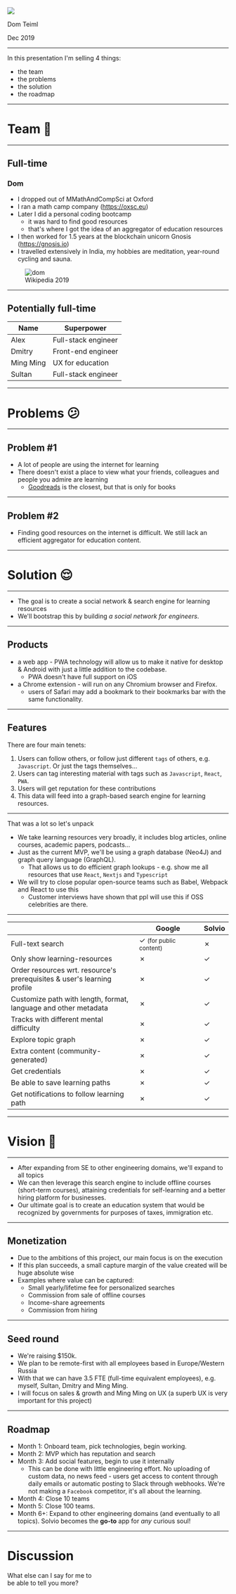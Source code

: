 <img src='assets/logo.png' class='logo'>

Dom Teiml

Dec 2019

---

In this presentation I'm selling 4 things:
- the team
- the problems
- the solution
- the roadmap

---

# Team 👫

---

## Full-time

### Dom

<div class='two-columns'>
<div>

- I dropped out of MMathAndCompSci at Oxford
- I ran a math camp company (https://oxsc.eu)
- Later I did a personal coding bootcamp
  - it was hard to find good resources
  - that's where I got the idea of an aggregator of education resources
- I then worked for 1.5 years at the blockchain unicorn Gnosis (https://gnosis.io)
- I travelled extensively in India, my hobbies are meditation, year-round cycling and sauna.

</div>
<div>
<figure>
  <img src='assets/dom.jpg' alt='dom' class='dom-image'>
  <figcaption>Wikipedia 2019</figcaption>
</figure>
</div>

---

## Potentially full-time

| Name      | Superpower          |
| --------- | ------------------- |
| Alex      | Full-stack engineer |
| Dmitry    | Front-end engineer  |
| Ming Ming | UX for education    |
| Sultan    | Full-stack engineer |

---

# Problems 😕

---

## Problem #1 

- A lot of people are using the internet for learning
- There doesn't exist a place to view what your friends, colleagues and people you admire are learning
  - [Goodreads](https://goodreads.com) is the closest, but that is only for books

---

## Problem #2

- Finding good resources on the internet is difficult. We still lack an efficient aggregator for education content.

---

# Solution 😌

---

- The goal is to create a social network & search engine for learning resources
- We'll bootstrap this by building *a social network for engineers*.

---

## Products

- a web app - PWA technology will allow us to make it native for desktop & Android with just a little addition to the codebase.
   - PWA doesn't have full support on iOS
- a Chrome extension - will run on any Chromium browser and Firefox.
  - users of Safari may add a bookmark to their bookmarks bar with the same functionality.

---

## Features

There are four main tenets:

1. Users can follow others, or follow just different `tags` of others, e.g. `Javascript`. Or just the tags themselves...
2. Users can tag interesting material with tags such as `Javascript`, `React`, `PWA`.
3. Users will get reputation for these contributions
4. This data will feed into a graph-based search engine for learning resources.

---

That was a lot so let's unpack

- We take learning resources very broadly, it includes blog articles, online courses, academic papers, podcasts...
- Just as the current MVP, we'll be using a graph database (Neo4J) and graph query language (GraphQL).
  - That allows us to do efficient graph lookups - e.g. show me all resources that use `React`, `Nextjs` and `Typescript`
- We will try to close popular open-source teams such as Babel, Webpack and React to use this
  - Customer interviews have shown that ppl will use this if OSS celebrities are there.

---

|                                                                              | Google                                      | Solvio |
| ---------------------------------------------------------------------------- | ------------------------------------------- | ------ |
| Full-text search                                                             | ✓ <small class="small-text">(for public content)</small> | ✗      |
| Only show learning-resources                                                 | ✗                                           | ✓      |
| Order resources wrt. resource's <br> prerequisites & user's learning profile | ✗                                           | ✓      |
| Customize path with length, format,<br> language and other metadata          | ✗                                           | ✓      |
| Tracks with different mental difficulty                                      | ✗                                           | ✓      |
| Explore topic graph                                                          | ✗                                           | ✓      |
| Extra content (community-generated)                                       | ✗                                           | ✓      |
| Get credentials                                                              | ✗                                           | ✓      |
| Be able to save learning paths                                               | ✗                                           | ✓      |
| Get notifications to follow learning path                                    | ✗                                           | ✓      |

---

# Vision 🚀

---

- After expanding from SE to other engineering domains, we'll expand to all topics
- We can then leverage this search engine to include offline courses (short-term courses), attaining credentials for self-learning and a better hiring platform for businesses.
- Our ultimate goal is to create an education system that would be recognized by governments for purposes of taxes, immigration etc.

---

## Monetization

- Due to the ambitions of this project, our main focus is on the execution
- If this plan succeeds, a small capture margin of the value created will be huge absolute wise
- Examples where value can be captured:
  - Small yearly/lifetime fee for personalized searches
  - Commission from sale of offline courses
  - Income-share agreements
  - Commission from hiring

---

## Seed round

- We're raising $150k.
- We plan to be remote-first with all employees based in Europe/Western Russia
- With that we can have 3.5 FTE (full-time equivalent employees), e.g. myself, Sultan, Dmitry and Ming Ming.
- I will focus on sales & growth and Ming Ming on UX (a superb UX is very important for this project)

---

## Roadmap

- Month 1: Onboard team, pick technologies, begin working.
- Month 2: MVP which has reputation and search
- Month 3: Add social features, begin to use it internally
  - This can be done with little engineering effort. No uploading of custom data, no news feed - users get access to content through daily emails or automatic posting to Slack through webhooks. We're not making a `Facebook` competitor, it's all about the learning.
- Month 4: Close 10 teams
- Month 5: Close 100 teams.
- Month 6+: Expand to other engineering domains (and eventually to all topics). Solvio becomes the **go-to** app for *any* curious soul!

---

<div class='left'>

# Discussion

What else can I say for me to
<br>
be able to tell you more?

</div>